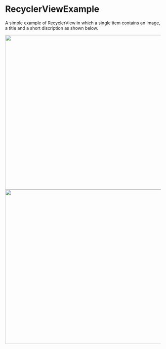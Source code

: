 # RecyclerViewExample
A simple example of RecyclerView in which a single item contains an image, a title and a short discription as shown below.

<img src="https://user-images.githubusercontent.com/20423471/35209219-923379b0-ff72-11e7-905d-8eb21809d0c5.png" width="900" height="500" />


<img src="https://user-images.githubusercontent.com/20423471/35209220-93968504-ff72-11e7-8b6d-7525e9cf71a8.png" width="900" height="500" />
